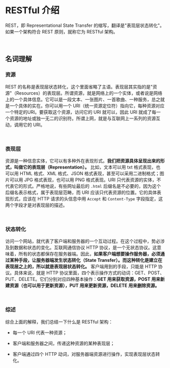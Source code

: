 # RESTful 介绍

REST，即 Representational State Transfer 的缩写，翻译是"表现层状态转化"。如果一个架构符合 REST 原则，就称它为 RESTful 架构。

&emsp;

## 名词理解

### 资源

REST 的名称是表现层状态转化，这个里面省略了主语。表现层其实指的是"资源"（Resources）的表现层。所谓资源，就是网络上的一个实体，或者说是网络上的一个具体信息。它可以是一段文本、一张图片、一首歌曲、一种服务，总之就是一个具体的实在。你可以用一个 URI（统一资源定位符）指向它，每种资源对应一个特定的URI。要获取这个资源，访问它的 URI 就可以，因此 URI 就成了每一个资源的地址或独一无二的识别符。所谓上网，就是与互联网上一系列的资源互动，调用它的 URI。

&emsp;

### 表现层

资源是一种信息实体，它可以有多种外在表现形式。**我们把资源具体呈现出来的形式，叫做它的表现层（Representation）。** 比如，文本可以用 txt 格式表现，也可以用 HTML 格式、XML 格式、JSON 格式表现，甚至可以采用二进制格式；图片可以用 JPG 格式表现，也可以用 PNG 格式表现。URI 只代表资源的实体，不代表它的形式。严格地说，有些网址最后的 `.html` 后缀名是不必要的，因为这个后缀名表示格式，属于表现层范畴，而 URI 应该只代表资源的位置。它的具体表现形式，应该在 HTTP 请求的头信息中用 `Accept` 和 `Content-Type` 字段指定，这两个字段才是对表现层的描述。

&emsp;

### 状态转化

访问一个网站，就代表了客户端和服务器的一个互动过程。在这个过程中，势必涉及到数据和状态的变化。互联网通信协议 HTTP 协议，是一个无状态协议。这意味着，所有的状态都保存在服务器端。因此，**如果客户端想要操作服务器，必须通过某种手段，让服务器端发生状态转化（State Transfer）。而这种转化是建立在表现层之上的，所以就是表现层状态转化。** 客户端用到的手段，只能是 HTTP 协议。具体来说，就是 HTTP 协议里面，四个表示操作方式的动词：GET、POST、PUT、DELETE。它们分别对应四种基本操作：**GET 用来获取资源，POST 用来新建资源（也可以用于更新资源），PUT 用来更新资源，DELETE 用来删除资源。**

&emsp;

### 综述

综合上面的解释，我们总结一下什么是 RESTful 架构：

* 每一个 URI 代表一种资源；

* 客户端和服务器之间，传递这种资源的某种表现层；

* 客户端通过四个 HTTP 动词，对服务器端资源进行操作，实现表现层状态转化。
